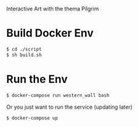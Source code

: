 Interactive Art with the thema Pilgrim
# Build Docker Env

```sh
$ cd ./script
$ sh build.sh
```

# Run the Env

```sh
$ docker-compose run western_wall bash
```

Or you just want to run the service (updating later)

```sh
$ docker-compose up
```


